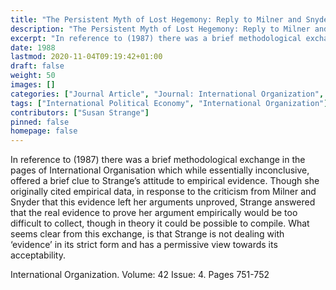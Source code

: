 ```yaml
---
title: "The Persistent Myth of Lost Hegemony: Reply to Milner and Snyder 'Lost Hegemony?'"
description: "The Persistent Myth of Lost Hegemony: Reply to Milner and Snyder 'Lost Hegemony?'"
excerpt: "In reference to (1987) there was a brief methodological exchange in the pages of International Organisation which while essentially inconclusive, offered a brief clue to Strange’s attitude to empirical evidence. Though she originally cited empirical data, in response to the criticism from Milner and Snyder that this evidence left her arguments unproved, Strange answered that the real evidence to prove her argument empirically would be too difficult to collect, though in theory it could be possible to compile. What seems clear from this exchange, is that Strange is not dealing with ‘evidence’ in its strict form and has a permissive view towards its acceptability."
date: 1988
lastmod: 2020-11-04T09:19:42+01:00
draft: false
weight: 50
images: []
categories: ["Journal Article", "Journal: International Organization", "Publisher: Cambridge University Press"]
tags: ["International Political Economy", "International Organization"]
contributors: ["Susan Strange"]
pinned: false
homepage: false
---
```


In reference to (1987) there was a brief methodological exchange in the pages of International Organisation which while essentially inconclusive, offered a brief clue to Strange’s attitude to empirical evidence. Though she originally cited empirical data, in response to the criticism from Milner and Snyder that this evidence left her arguments unproved, Strange answered that the real evidence to prove her argument empirically would be too difficult to collect, though in theory it could be possible to compile. What seems clear from this exchange, is that Strange is not dealing with ‘evidence’ in its strict form and has a permissive view towards its acceptability.

International Organization. Volume: 42 Issue: 4. Pages 751-752